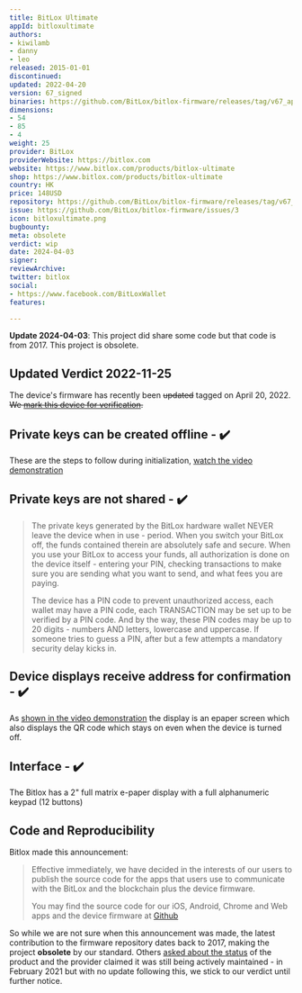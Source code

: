 ```yaml
---
title: BitLox Ultimate
appId: bitloxultimate
authors:
- kiwilamb
- danny
- leo
released: 2015-01-01
discontinued: 
updated: 2022-04-20
version: 67_signed
binaries: https://github.com/BitLox/bitlox-firmware/releases/tag/v67_app
dimensions:
- 54
- 85
- 4
weight: 25
provider: BitLox
providerWebsite: https://bitlox.com
website: https://www.bitlox.com/products/bitlox-ultimate
shop: https://www.bitlox.com/products/bitlox-ultimate
country: HK
price: 148USD
repository: https://github.com/BitLox/bitlox-firmware/releases/tag/v67_app
issue: https://github.com/BitLox/bitlox-firmware/issues/3
icon: bitloxultimate.png
bugbounty: 
meta: obsolete
verdict: wip
date: 2024-04-03
signer: 
reviewArchive: 
twitter: bitlox
social:
- https://www.facebook.com/BitLoxWallet
features: 

---
```


**Update 2024-04-03**: This project did share some code but that code is from
2017. This project is obsolete.

## Updated Verdict 2022-11-25

The device's firmware has recently been ~~updated~~ tagged on April 20, 2022. 
~~We [mark this device for verification](https://gitlab.com/walletscrutiny/walletScrutinyCom/-/issues/443).~~

## Private keys can be created offline - ✔️

These are the steps to follow during initialization, [watch the video demonstration](https://www.youtube.com/watch?v=ggMnN6dIHwY)

## Private keys are not shared - ✔️

> The private keys generated by the BitLox hardware wallet NEVER leave the device when in use - period. When you switch your BitLox off, the funds contained therein are absolutely safe and secure. When you use your BitLox to access your funds, all authorization is done on the device itself - entering your PIN, checking transactions to make sure you are sending what you want to send, and what fees you are paying. 
>
> The device has a PIN code to prevent unauthorized access, each wallet may have a PIN code, each TRANSACTION may be set up to be verified by a PIN code. And by the way, these PIN codes may be up to 20 digits - numbers AND letters, lowercase and uppercase. If someone tries to guess a PIN, after but a few attempts a mandatory security delay kicks in. 

## Device displays receive address for confirmation - ✔️

As [shown in the video demonstration](https://www.youtube.com/watch?v=ggMnN6dIHwY) the display is an epaper screen which also displays the QR code which stays on even when the device is turned off. 

## Interface - ✔️

The Bitlox has a 2" full matrix e-paper display with a full alphanumeric keypad (12 buttons)

## Code and Reproducibility

Bitlox made this announcement: 

> Effective immediately, we have decided in the interests of our users to
  publish the source code for the apps that users use to communicate with the
  BitLox and the blockchain plus the device firmware.
>
> You may find the source code for our iOS, Android, Chrome and Web apps and the
  device firmware at [Github](https://github.com/bitlox)

So while we are not sure when this announcement was made, the latest
contribution to the firmware repository dates back to 2017, making the project
**obsolete** by our standard. Others
[asked about the status](https://github.com/BitLox/bitlox-firmware/issues/3) of
the product and the provider claimed it was still being actively maintained - in
February 2021 but with no update following this, we stick to our verdict until
further notice.
